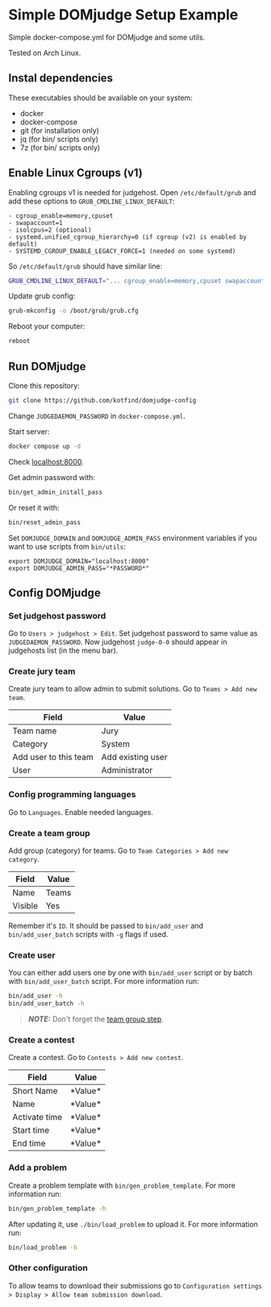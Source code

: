 # Simple DOMjudge Setup Example

Simple docker-compose.yml for DOMjudge and some utils.

Tested on Arch Linux.

## Instal dependencies
These executables should be available on your system:
- docker
- docker-compose
- git (for installation only)
- jq (for bin/ scripts only)
- 7z (for bin/ scripts only)

## Enable Linux Cgroups (v1)
Enabling cgroups v1 is needed for judgehost.
Open `/etc/default/grub` and add these options to `GRUB_CMDLINE_LINUX_DEFAULT`:

    - cgroup_enable=memory,cpuset
    - swapaccount=1
    - isolcpus=2 (optional)
    - systemd.unified_cgroup_hierarchy=0 (if cgroup (v2) is enabled by default)
    - SYSTEMD_CGROUP_ENABLE_LEGACY_FORCE=1 (needed on some systemd)

So `/etc/default/grub` should have similar line:
```bash
GRUB_CMDLINE_LINUX_DEFAULT="... cgroup_enable=memory,cpuset swapaccount=1 isolcpus=2 systemd.unified_cgroup_hierarchy=0 SYSTEMD_CGROUP_ENABLE_LEGACY_FORCE=1"
```

Update grub config:
```bash
grub-mkconfig -o /boot/grub/grub.cfg
```

Reboot your computer:
```bash
reboot
```

## Run DOMjudge
Clone this repository:
```bash
git clone https://github.com/kotfind/domjudge-config
```

Change `JUDGEDAEMON_PASSWORD` in `docker-compose.yml`.

Start server:
```bash
docker compose up -d
```

Check [localhost:8000](localhost:8000).

Get admin password with:
```bash
bin/get_admin_initall_pass
```
Or reset it with:
```bash
bin/reset_admin_pass
```

Set `DOMJUDGE_DOMAIN` and `DOMJUDGE_ADMIN_PASS` environment variables
if you want to use scripts from `bin/utils`:
```
export DOMJUDGE_DOMAIN="localhost:8000"
export DOMJUDGE_ADMIN_PASS="*PASSWORD*"
```

## Config DOMjudge
### Set judgehost password
Go to `Users > judgehost > Edit`.
Set judgehost password to same value as `JUDGEDAEMON_PASSWORD`.
Now judgehost `judge-0-0` should appear in judgehosts list (in the menu bar).

### Create jury team
Create jury team to allow admin to submit solutions.
Go to `Teams > Add new team`.

| Field | Value |
|---|---|
| Team name | Jury |
| Category | System |
| Add user to this team | Add existing user |
| User | Administrator |

### Config programming languages
Go to `Languages`. Enable needed languages.

### Create a team group
Add group (category) for teams. Go to `Team Categories > Add new category`.

| Field | Value |
|---|---|
| Name | Teams |
| Visible | Yes |

Remember it's `ID`. It should be passed to `bin/add_user` and `bin/add_user_batch` scripts with `-g` flags if used.

### Create user
You can either add users one by one with `bin/add_user` script
or by batch with `bin/add_user_batch` script. For more information run:
```bash
bin/add_user -h
bin/add_user_batch -h
```

> **_NOTE:_** Don't forget the [team group step](#create-a-team-group).

### Create a contest
Create a contest. Go to `Contests > Add new contest`.

| Field | Value |
|---|---|
| Short Name | \*Value\* |
| Name | \*Value\* |
| Activate time | \*Value\* |
| Start time | \*Value\* |
| End time | \*Value\* |

### Add a problem
Create a problem template with `bin/gen_problem_template`. For more information run:
```bash
bin/gen_problem_template -h
```

After updating it, use `./bin/load_problem` to upload it. For more information run:
```bash
bin/load_problem -h
```

### Other configuration
To allow teams to download their submissions go to `Configuration settings > Display > Allow team submission download`.
